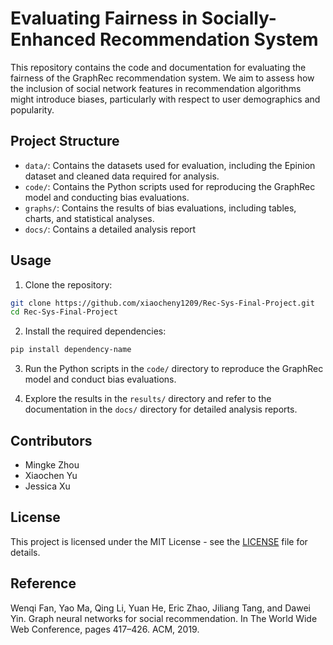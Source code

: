 # Evaluating Fairness in Socially-Enhanced Recommendation System

This repository contains the code and documentation for evaluating the fairness of the GraphRec recommendation system. We aim to assess how the inclusion of social network features in recommendation algorithms might introduce biases, particularly with respect to user demographics and popularity.

## Project Structure

- `data/`: Contains the datasets used for evaluation, including the Epinion dataset and cleaned data required for analysis.
- `code/`: Contains the Python scripts used for reproducing the GraphRec model and conducting bias evaluations.
- `graphs/`: Contains the results of bias evaluations, including tables, charts, and statistical analyses.
- `docs/`: Contains a detailed analysis report

## Usage

1. Clone the repository:

```bash
git clone https://github.com/xiaocheny1209/Rec-Sys-Final-Project.git
cd Rec-Sys-Final-Project
```

2. Install the required dependencies:

```bash
pip install dependency-name
```

3. Run the Python scripts in the `code/` directory to reproduce the GraphRec model and conduct bias evaluations.

4. Explore the results in the `results/` directory and refer to the documentation in the `docs/` directory for detailed analysis reports.

## Contributors

- Mingke Zhou
- Xiaochen Yu
- Jessica Xu

## License

This project is licensed under the MIT License - see the [LICENSE](LICENSE) file for details.

## Reference
Wenqi Fan, Yao Ma, Qing Li, Yuan He, Eric Zhao, Jiliang Tang, and Dawei Yin. Graph neural networks for social recommendation. In The World Wide Web Conference, pages 417–426. ACM, 2019.
